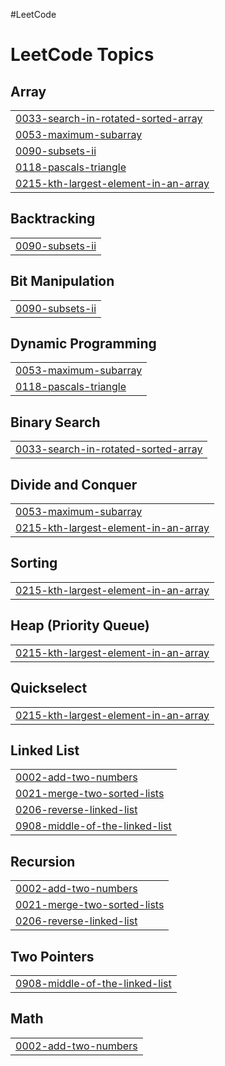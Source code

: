 #LeetCode

<!---LeetCode Topics Start-->
# LeetCode Topics
## Array
|  |
| ------- |
| [0033-search-in-rotated-sorted-array](https://github.com/PriyankaSahane/Striver_SDE_Sheet_Solution/tree/master/0033-search-in-rotated-sorted-array) |
| [0053-maximum-subarray](https://github.com/PriyankaSahane/Striver_SDE_Sheet_Solution/tree/master/0053-maximum-subarray) |
| [0090-subsets-ii](https://github.com/PriyankaSahane/Striver_SDE_Sheet_Solution/tree/master/0090-subsets-ii) |
| [0118-pascals-triangle](https://github.com/PriyankaSahane/Striver_SDE_Sheet_Solution/tree/master/0118-pascals-triangle) |
| [0215-kth-largest-element-in-an-array](https://github.com/PriyankaSahane/Striver_SDE_Sheet_Solution/tree/master/0215-kth-largest-element-in-an-array) |
## Backtracking
|  |
| ------- |
| [0090-subsets-ii](https://github.com/PriyankaSahane/Striver_SDE_Sheet_Solution/tree/master/0090-subsets-ii) |
## Bit Manipulation
|  |
| ------- |
| [0090-subsets-ii](https://github.com/PriyankaSahane/Striver_SDE_Sheet_Solution/tree/master/0090-subsets-ii) |
## Dynamic Programming
|  |
| ------- |
| [0053-maximum-subarray](https://github.com/PriyankaSahane/Striver_SDE_Sheet_Solution/tree/master/0053-maximum-subarray) |
| [0118-pascals-triangle](https://github.com/PriyankaSahane/Striver_SDE_Sheet_Solution/tree/master/0118-pascals-triangle) |
## Binary Search
|  |
| ------- |
| [0033-search-in-rotated-sorted-array](https://github.com/PriyankaSahane/Striver_SDE_Sheet_Solution/tree/master/0033-search-in-rotated-sorted-array) |
## Divide and Conquer
|  |
| ------- |
| [0053-maximum-subarray](https://github.com/PriyankaSahane/Striver_SDE_Sheet_Solution/tree/master/0053-maximum-subarray) |
| [0215-kth-largest-element-in-an-array](https://github.com/PriyankaSahane/Striver_SDE_Sheet_Solution/tree/master/0215-kth-largest-element-in-an-array) |
## Sorting
|  |
| ------- |
| [0215-kth-largest-element-in-an-array](https://github.com/PriyankaSahane/Striver_SDE_Sheet_Solution/tree/master/0215-kth-largest-element-in-an-array) |
## Heap (Priority Queue)
|  |
| ------- |
| [0215-kth-largest-element-in-an-array](https://github.com/PriyankaSahane/Striver_SDE_Sheet_Solution/tree/master/0215-kth-largest-element-in-an-array) |
## Quickselect
|  |
| ------- |
| [0215-kth-largest-element-in-an-array](https://github.com/PriyankaSahane/Striver_SDE_Sheet_Solution/tree/master/0215-kth-largest-element-in-an-array) |
## Linked List
|  |
| ------- |
| [0002-add-two-numbers](https://github.com/PriyankaSahane/Striver_SDE_Sheet_Solution/tree/master/0002-add-two-numbers) |
| [0021-merge-two-sorted-lists](https://github.com/PriyankaSahane/Striver_SDE_Sheet_Solution/tree/master/0021-merge-two-sorted-lists) |
| [0206-reverse-linked-list](https://github.com/PriyankaSahane/Striver_SDE_Sheet_Solution/tree/master/0206-reverse-linked-list) |
| [0908-middle-of-the-linked-list](https://github.com/PriyankaSahane/Striver_SDE_Sheet_Solution/tree/master/0908-middle-of-the-linked-list) |
## Recursion
|  |
| ------- |
| [0002-add-two-numbers](https://github.com/PriyankaSahane/Striver_SDE_Sheet_Solution/tree/master/0002-add-two-numbers) |
| [0021-merge-two-sorted-lists](https://github.com/PriyankaSahane/Striver_SDE_Sheet_Solution/tree/master/0021-merge-two-sorted-lists) |
| [0206-reverse-linked-list](https://github.com/PriyankaSahane/Striver_SDE_Sheet_Solution/tree/master/0206-reverse-linked-list) |
## Two Pointers
|  |
| ------- |
| [0908-middle-of-the-linked-list](https://github.com/PriyankaSahane/Striver_SDE_Sheet_Solution/tree/master/0908-middle-of-the-linked-list) |
## Math
|  |
| ------- |
| [0002-add-two-numbers](https://github.com/PriyankaSahane/Striver_SDE_Sheet_Solution/tree/master/0002-add-two-numbers) |
<!---LeetCode Topics End-->